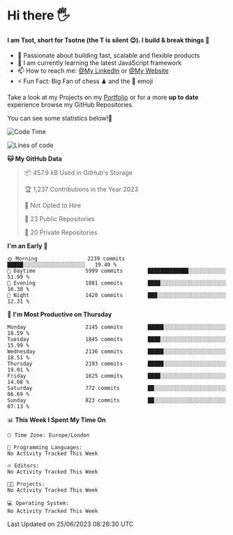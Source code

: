 # Hi there :raised_hand_with_fingers_splayed:
#### I am Tsot, short for Tsotne (the T is silent :wink:). I build & break things :space_invader:
- :telescope: Passionate about building fast, scalable and flexible products
- :seedling: I am currently learning the latest JavaScript framework 
- :mailbox: How to reach me: [@My LinkedIn](https://www.linkedin.com/in/tsotne-gvadzabia/) or [@My Website](https://tsotne.co.uk/contact)
- :zap: Fun Fact: Big Fan of chess ♟ and the 👾 emoji

Take a look at my Projects on my [Portfolio](https://tsotne.co.uk/) or for a more **up to date** experience browse my GitHub Repositories.

You can see some statistics below!:space_invader:
<!--START_SECTION:waka-->
![Code Time](http://img.shields.io/badge/Code%20Time-761%20hrs%202%20mins-blue)

![Lines of code](https://img.shields.io/badge/From%20Hello%20World%20I%27ve%20Written-6.1%20million%20lines%20of%20code-blue)

**🐱 My GitHub Data** 

> 📦 457.9 kB Used in GitHub's Storage 
 > 
> 🏆 1,237 Contributions in the Year 2023
 > 
> 🚫 Not Opted to Hire
 > 
> 📜 23 Public Repositories 
 > 
> 🔑 20 Private Repositories 
 > 
**I'm an Early 🐤** 

```text
🌞 Morning                2239 commits        █████░░░░░░░░░░░░░░░░░░░░   19.40 % 
🌆 Daytime                5999 commits        █████████████░░░░░░░░░░░░   51.99 % 
🌃 Evening                1881 commits        ████░░░░░░░░░░░░░░░░░░░░░   16.30 % 
🌙 Night                  1420 commits        ███░░░░░░░░░░░░░░░░░░░░░░   12.31 % 
```
📅 **I'm Most Productive on Thursday** 

```text
Monday                   2145 commits        █████░░░░░░░░░░░░░░░░░░░░   18.59 % 
Tuesday                  1845 commits        ████░░░░░░░░░░░░░░░░░░░░░   15.99 % 
Wednesday                2136 commits        █████░░░░░░░░░░░░░░░░░░░░   18.51 % 
Thursday                 2193 commits        █████░░░░░░░░░░░░░░░░░░░░   19.01 % 
Friday                   1625 commits        ████░░░░░░░░░░░░░░░░░░░░░   14.08 % 
Saturday                 772 commits         ██░░░░░░░░░░░░░░░░░░░░░░░   06.69 % 
Sunday                   823 commits         ██░░░░░░░░░░░░░░░░░░░░░░░   07.13 % 
```


📊 **This Week I Spent My Time On** 

```text
🕑︎ Time Zone: Europe/London

💬 Programming Languages: 
No Activity Tracked This Week

🔥 Editors: 
No Activity Tracked This Week

🐱‍💻 Projects: 
No Activity Tracked This Week

💻 Operating System: 
No Activity Tracked This Week
```


 Last Updated on 25/06/2023 08:26:30 UTC
<!--END_SECTION:waka-->
